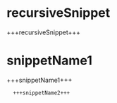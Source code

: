 # recursiveSnippet
+++recursiveSnippet+++

# snippetName1
+++snippetName1+++

```
  +++snippetName2+++
```
